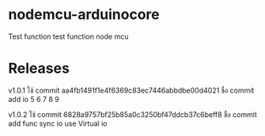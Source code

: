 ﻿# nodemcu-arduinocore
Test function
test function node mcu 

# Releases
v1.0.1 ใช้ commit aa4fb1491f1e4f6369c83ec7446abbdbe00d4021
ชื่อ commit add io 5 6 7 8 9


v1.0.2 ใช้ commit 6828a9757bf25b85a0c3250bf47ddcb37c6beff8
ชื่อ commit add func sync io use Virtual io

